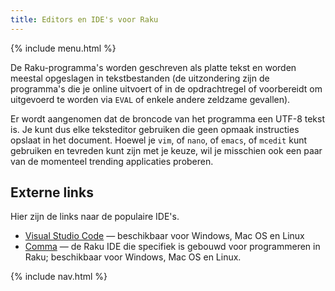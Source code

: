 ```yaml
---
title: Editors en IDE's voor Raku
---
```


{% include menu.html %}

De Raku-programma's worden geschreven als platte tekst en worden meestal opgeslagen in tekstbestanden (de uitzondering zijn de programma's die je online uitvoert of in de opdrachtregel of voorbereidt om uitgevoerd te worden via `EVAL` of enkele andere zeldzame gevallen).

Er wordt aangenomen dat de broncode van het programma een UTF-8 tekst is. Je kunt dus elke teksteditor gebruiken die geen opmaak instructies opslaat in het document. Hoewel je `vim`, of `nano`, of `emacs`, of `mcedit` kunt gebruiken en tevreden kunt zijn met je keuze, wil je misschien ook een paar van de momenteel trending applicaties proberen.

## Externe links

Hier zijn de links naar de populaire IDE's.

* [Visual Studio Code](https://code.visualstudio.com/) — beschikbaar voor Windows, Mac OS en Linux
* [Comma](https://commaide.com) — de Raku IDE die specifiek is gebouwd voor programmeren in Raku; beschikbaar voor Windows, Mac OS en Linux.

{% include nav.html %}